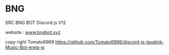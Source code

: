 # BNG
SRC BNG BOT Discord.js V12

website : www.bngbot.xyz


copy right Tomato6969
https://github.com/Tomato6966/discord-js-lavalink-Music-Bot-erela-js
